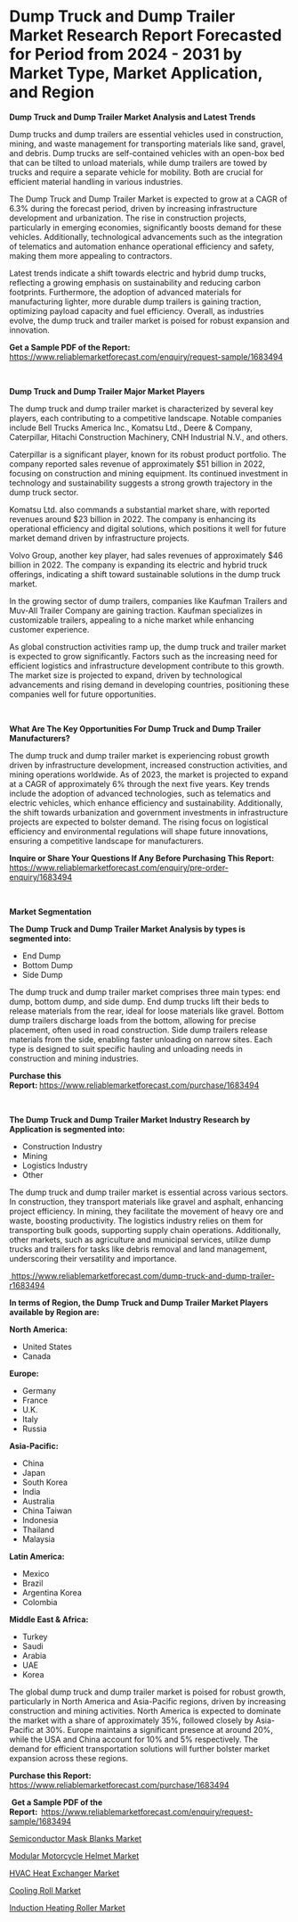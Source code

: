 <p><h1>Dump Truck and Dump Trailer Market Research Report Forecasted for Period from 2024 -  2031 by Market Type, Market Application, and Region</h1></p><p><strong>Dump Truck and Dump Trailer Market Analysis and Latest Trends</strong></p>
<p><p>Dump trucks and dump trailers are essential vehicles used in construction, mining, and waste management for transporting materials like sand, gravel, and debris. Dump trucks are self-contained vehicles with an open-box bed that can be tilted to unload materials, while dump trailers are towed by trucks and require a separate vehicle for mobility. Both are crucial for efficient material handling in various industries.</p><p>The Dump Truck and Dump Trailer Market is expected to grow at a CAGR of 6.3% during the forecast period, driven by increasing infrastructure development and urbanization. The rise in construction projects, particularly in emerging economies, significantly boosts demand for these vehicles. Additionally, technological advancements such as the integration of telematics and automation enhance operational efficiency and safety, making them more appealing to contractors.</p><p>Latest trends indicate a shift towards electric and hybrid dump trucks, reflecting a growing emphasis on sustainability and reducing carbon footprints. Furthermore, the adoption of advanced materials for manufacturing lighter, more durable dump trailers is gaining traction, optimizing payload capacity and fuel efficiency. Overall, as industries evolve, the dump truck and trailer market is poised for robust expansion and innovation.</p></p>
<p><strong>Get a Sample PDF of the Report:&nbsp;</strong> <a href="https://www.reliablemarketforecast.com/enquiry/request-sample/1683494?utm_campaign=1178&utm_medium=2&utm_source=Github&utm_content=ia&utm_term=15102024&utm_id=dump-truck-and-dump-trailer">https://www.reliablemarketforecast.com/enquiry/request-sample/1683494</a></p>
<p>&nbsp;</p>
<p><strong>Dump Truck and Dump Trailer Major Market Players</strong></p>
<p><p>The dump truck and dump trailer market is characterized by several key players, each contributing to a competitive landscape. Notable companies include Bell Trucks America Inc., Komatsu Ltd., Deere & Company, Caterpillar, Hitachi Construction Machinery, CNH Industrial N.V., and others. </p><p>Caterpillar is a significant player, known for its robust product portfolio. The company reported sales revenue of approximately $51 billion in 2022, focusing on construction and mining equipment. Its continued investment in technology and sustainability suggests a strong growth trajectory in the dump truck sector. </p><p>Komatsu Ltd. also commands a substantial market share, with reported revenues around $23 billion in 2022. The company is enhancing its operational efficiency and digital solutions, which positions it well for future market demand driven by infrastructure projects.</p><p>Volvo Group, another key player, had sales revenues of approximately $46 billion in 2022. The company is expanding its electric and hybrid truck offerings, indicating a shift toward sustainable solutions in the dump truck market.</p><p>In the growing sector of dump trailers, companies like Kaufman Trailers and Muv-All Trailer Company are gaining traction. Kaufman specializes in customizable trailers, appealing to a niche market while enhancing customer experience.</p><p>As global construction activities ramp up, the dump truck and trailer market is expected to grow significantly. Factors such as the increasing need for efficient logistics and infrastructure development contribute to this growth. The market size is projected to expand, driven by technological advancements and rising demand in developing countries, positioning these companies well for future opportunities.</p></p>
<p>&nbsp;</p>
<p><strong>What Are The Key Opportunities For Dump Truck and Dump Trailer Manufacturers?</strong></p>
<p><p>The dump truck and dump trailer market is experiencing robust growth driven by infrastructure development, increased construction activities, and mining operations worldwide. As of 2023, the market is projected to expand at a CAGR of approximately 6% through the next five years. Key trends include the adoption of advanced technologies, such as telematics and electric vehicles, which enhance efficiency and sustainability. Additionally, the shift towards urbanization and government investments in infrastructure projects are expected to bolster demand. The rising focus on logistical efficiency and environmental regulations will shape future innovations, ensuring a competitive landscape for manufacturers.</p></p>
<p><strong>Inquire or Share Your Questions If Any Before Purchasing This Report:</strong> <a href="https://www.reliablemarketforecast.com/enquiry/pre-order-enquiry/1683494?utm_campaign=1178&utm_medium=2&utm_source=Github&utm_content=ia&utm_term=15102024&utm_id=dump-truck-and-dump-trailer">https://www.reliablemarketforecast.com/enquiry/pre-order-enquiry/1683494</a></p>
<p>&nbsp;</p>
<p><strong>Market Segmentation</strong></p>
<p><strong>The Dump Truck and Dump Trailer Market Analysis by types is segmented into:</strong></p>
<p><ul><li>End Dump</li><li>Bottom Dump</li><li>Side Dump</li></ul></p>
<p><p>The dump truck and dump trailer market comprises three main types: end dump, bottom dump, and side dump. End dump trucks lift their beds to release materials from the rear, ideal for loose materials like gravel. Bottom dump trailers discharge loads from the bottom, allowing for precise placement, often used in road construction. Side dump trailers release materials from the side, enabling faster unloading on narrow sites. Each type is designed to suit specific hauling and unloading needs in construction and mining industries.</p></p>
<p><strong>Purchase this Report:&nbsp;</strong><a href="https://www.reliablemarketforecast.com/purchase/1683494?utm_campaign=1178&utm_medium=2&utm_source=Github&utm_content=ia&utm_term=15102024&utm_id=dump-truck-and-dump-trailer">https://www.reliablemarketforecast.com/purchase/1683494</a></p>
<p>&nbsp;</p>
<p><strong>The Dump Truck and Dump Trailer Market Industry Research by Application is segmented into:</strong></p>
<p><ul><li>Construction Industry</li><li>Mining</li><li>Logistics Industry</li><li>Other</li></ul></p>
<p><p>The dump truck and dump trailer market is essential across various sectors. In construction, they transport materials like gravel and asphalt, enhancing project efficiency. In mining, they facilitate the movement of heavy ore and waste, boosting productivity. The logistics industry relies on them for transporting bulk goods, supporting supply chain operations. Additionally, other markets, such as agriculture and municipal services, utilize dump trucks and trailers for tasks like debris removal and land management, underscoring their versatility and importance.</p></p>
<p><a href="https://www.reliablemarketforecast.com/dump-truck-and-dump-trailer-r1683494?utm_campaign=1178&utm_medium=2&utm_source=Github&utm_content=ia&utm_term=15102024&utm_id=dump-truck-and-dump-trailer">&nbsp;https://www.reliablemarketforecast.com/dump-truck-and-dump-trailer-r1683494</a></p>
<p><strong>In terms of Region, the Dump Truck and Dump Trailer Market Players available by Region are:</strong></p>
<p>
    <p> <strong> North America: </strong>
        <ul>
            <li>United States</li>
            <li>Canada</li>
        </ul>
        </p> 
    <p> <strong> Europe: </strong>
        <ul>
            <li>Germany</li>
            <li>France</li>
            <li>U.K.</li>
            <li>Italy</li>
            <li>Russia</li>
        </ul>
        </p> 
    <p> <strong> Asia-Pacific: </strong>
        <ul>
            <li>China</li>
            <li>Japan</li>
            <li>South Korea</li>
            <li>India</li>
            <li>Australia</li>
            <li>China Taiwan</li>
            <li>Indonesia</li>
            <li>Thailand</li>
            <li>Malaysia</li>
        </ul>
        </p> 
    <p> <strong> Latin America: </strong>
        <ul>
            <li>Mexico</li>
            <li>Brazil</li>
            <li>Argentina Korea</li>
            <li>Colombia</li>
        </ul>
        </p> 
    <p> <strong> Middle East & Africa: </strong>
        <ul>
            <li>Turkey</li>
            <li>Saudi</li>
            <li>Arabia</li>
            <li>UAE</li>
            <li>Korea</li>
        </ul>
    </p>
    </p>
<p><p>The global dump truck and dump trailer market is poised for robust growth, particularly in North America and Asia-Pacific regions, driven by increasing construction and mining activities. North America is expected to dominate the market with a share of approximately 35%, followed closely by Asia-Pacific at 30%. Europe maintains a significant presence at around 20%, while the USA and China account for 10% and 5% respectively. The demand for efficient transportation solutions will further bolster market expansion across these regions.</p></p>
<p><strong>Purchase this Report: </strong><a href="https://www.reliablemarketforecast.com/purchase/1683494?utm_campaign=1178&utm_medium=2&utm_source=Github&utm_content=ia&utm_term=15102024&utm_id=dump-truck-and-dump-trailer">https://www.reliablemarketforecast.com/purchase/1683494</a></p>
<p>&nbsp;<strong>Get a Sample PDF of the Report:&nbsp;&nbsp;</strong><a href="https://www.reliablemarketforecast.com/enquiry/request-sample/1683494?utm_campaign=1178&utm_medium=2&utm_source=Github&utm_content=ia&utm_term=15102024&utm_id=dump-truck-and-dump-trailer">https://www.reliablemarketforecast.com/enquiry/request-sample/1683494</a></p>
<p><strong></strong></p>
<p><p><a href="https://www.linkedin.com/pulse/investing-semiconductor-mask-blanks-market-trends-leading-ft5cf?trk=public_post_embed_feed-article-content&utm_campaign=1178&utm_medium=2&utm_source=Github&utm_content=ia&utm_term=15102024&utm_id=dump-truck-and-dump-trailer">Semiconductor Mask Blanks Market</a></p><p><a href="https://github.com/seraphinaqist/Market-Research-Report-List-1/blob/main/modular-motorcycle-helmet-market.md?utm_campaign=1178&utm_medium=2&utm_source=Github&utm_content=ia&utm_term=15102024&utm_id=dump-truck-and-dump-trailer">Modular Motorcycle Helmet Market</a></p><p><a href="https://github.com/josqmxrouth/Market-Research-Report-List-1/blob/main/hvac-heat-exchanger-market.md?utm_campaign=1178&utm_medium=2&utm_source=Github&utm_content=ia&utm_term=15102024&utm_id=dump-truck-and-dump-trailer">HVAC Heat Exchanger Market</a></p><p><a href="https://www.linkedin.com/pulse/cooling-roll-market-size-segmentation-trends-growth-analysis-a6h1f?trk=public_post_embed_feed-article-content&utm_campaign=1178&utm_medium=2&utm_source=Github&utm_content=ia&utm_term=15102024&utm_id=dump-truck-and-dump-trailer">Cooling Roll Market</a></p><p><a href="https://www.linkedin.com/pulse/induction-heating-roller-market-maturity-analysis-regional-p1lvf?trk=public_post_embed_feed-article-content&utm_campaign=1178&utm_medium=2&utm_source=Github&utm_content=ia&utm_term=15102024&utm_id=dump-truck-and-dump-trailer">Induction Heating Roller Market</a></p></p>
